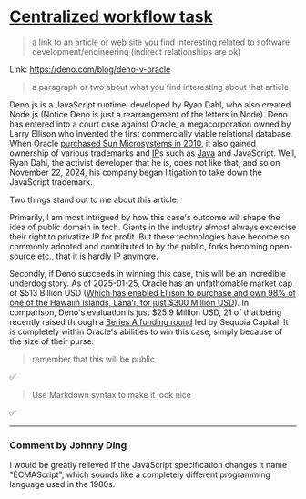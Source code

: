 # [Centralized workflow task](https://github.com/software-students-spring2025/0-git-practice-v2-bdeweesevans/edit/main/instructions.md)

> a link to an article or web site you find interesting related to software development/engineering (indirect relationships are ok)

Link: https://deno.com/blog/deno-v-oracle

> a paragraph or two about what you find interesting about that article

Deno.js is a JavaScript runtime, developed by Ryan Dahl, who also created Node.js (Notice Deno is just a rearrangement of the letters in Node). Deno has entered into a court case against Oracle, a megacorporation owned by Larry Ellison who invented the first commercially viable relational database. When Oracle [purchased Sun Microsystems in 2010](https://www.oracle.com/corporate/pressrelease/oracle-buys-sun-042009.html), it also gained ownership of various trademarks and [IP](https://en.wikipedia.org/wiki/Intellectual_property)s such as [Java](https://www.oracle.com/us/corporate/citizenship/introduction/java-in-action-1886206.html) and JavaScript. Well, Ryan Dahl, the activist developer that he is, does not like that, and so on November 22, 2024, his company began litigation to take down the JavaScript trademark.

Two things stand out to me about this article.

Primarily, I am most intrigued by how this case's outcome will shape the idea of public domain in tech. Giants in the industry almost always excercise their right to privatize IP for profit. But these technologies have become so commonly adopted and contributed to by the public, forks becoming open-source etc., that it is hardly IP anymore.

Secondly, if Deno succeeds in winning this case, this will be an incredible underdog story. As of 2025-01-25, Oracle has an unfathomable market cap of $513 Billion USD ([Which has enabled Ellison to purchase and own 98% of one of the Hawaiin Islands, Lānaʻi, for just $300 Million USD](https://en.wikipedia.org/wiki/Lanai)). In comparison, Deno's evaluation is just $25.9 Million USD, 21 of that being recently raised through a [Series A funding round](https://deno.com/blog/series-a) led by Sequoia Capital. It is completely within Oracle's abilities to win this case, simply because of the size of their purse.

> remember that this will be public

✅

> Use Markdown syntax to make it look nice

✅

---

### Comment by Johnny Ding
I would be greatly relieved if the JavaScript specification changes it name "ECMAScript", which sounds like a completely different programming language used in the 1980s.
